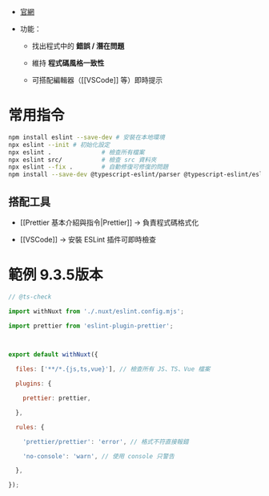 
- [官網](https://eslint.org/)
    
- 功能：
    
    - 找出程式中的 **錯誤 / 潛在問題**
        
    - 維持 **程式碼風格一致性**
        
    - 可搭配編輯器（[[VSCode]] 等）即時提示

# 常用指令

```bash 
npm install eslint --save-dev # 安裝在本地環境
npx eslint --init # 初始化設定
npx eslint .              # 檢查所有檔案
npx eslint src/           # 檢查 src 資料夾
npx eslint --fix .        # 自動修復可修復的問題
npm install --save-dev @typescript-eslint/parser @typescript-eslint/eslint-plugin
```

## 搭配工具

- [[Prettier 基本介紹與指令|Prettier]] → 負責程式碼格式化
    
- [[VSCode]] → 安裝 ESLint 插件可即時檢查

# 範例 9.3.5版本

``` js
// @ts-check

import withNuxt from './.nuxt/eslint.config.mjs';

import prettier from 'eslint-plugin-prettier';

  

export default withNuxt({

  files: ['**/*.{js,ts,vue}'], // 檢查所有 JS、TS、Vue 檔案

  plugins: {

    prettier: prettier,

  },

  rules: {

    'prettier/prettier': 'error', // 格式不符直接報錯

    'no-console': 'warn', // 使用 console 只警告

  },

});
```